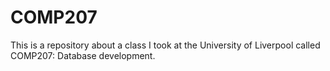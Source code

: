 # COMP207
This is a repository about a class I took at the University of Liverpool called COMP207: Database development. 
